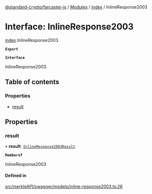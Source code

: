 [@standard-crypto/farcaster-js](../README.md) / [Modules](../modules.md) / [index](../modules/index.md) / InlineResponse2003

# Interface: InlineResponse2003

[index](../modules/index.md).InlineResponse2003

**`Export`**

**`Interface`**

InlineResponse2003

## Table of contents

### Properties

- [result](index.InlineResponse2003.md#result)

## Properties

### result

• **result**: [`InlineResponse2003Result`](index.InlineResponse2003Result.md)

**`Memberof`**

InlineResponse2003

#### Defined in

[src/merkleAPI/swagger/models/inline-response2003.ts:26](https://github.com/standard-crypto/farcaster-js/blob/main/src/merkleAPI/swagger/models/inline-response2003.ts#L26)
